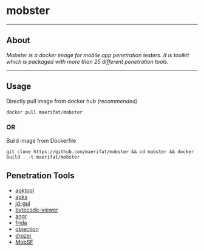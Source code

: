 # mobster
---

## About

*Mobster is a docker image for mobile app penetration testers. It is toolkit which is packaged with more than 25 different penetration tools.*

---

## Usage

Directly pull image from docker hub *(recommended)*
```
docker pull maerifat/mobster
```
### OR
Build image from Dockerfile
```
git clone https://github.com/maerifat/mobster && cd mobster && docker build . -t maerifat/mobster
```

## Penetration Tools
- [apktool](https://github.com/iBotPeaches/Apktool)
- [apkx](https://github.com/muellerberndt/apkx)
- [jd-gui](https://github.com/java-decompiler/jd-gui)
- [bytecode-viewer](https://github.com/Konloch/bytecode-viewer)
- [angr](https://github.com/angr/angr)
- [frida](https://github.com/angr/angr)
- [objection](https://github.com/sensepost/objection)
- [drozer](https://github.com/FSecureLABS/drozer)
- [MobSF](https://github.com/MobSF/Mobile-Security-Framework-MobSF)

